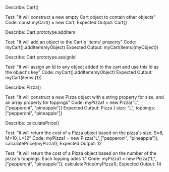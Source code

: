 Describe: Cart()

Test: "It will construct a new empty Cart object to contain other objects"
Code: const myCart() = new Cart;
Expected Output: Cart{}


Describe: Cart.prototype.addItem

Test: "It will add an object to the Cart's 'items' property"
Code: myCart().addItem(myObject)
Expected Output: myCart(items:{myObject})


Describe: Cart.prototype.assignId

Test: "It will assign an Id to any object added to the cart and use this Id as the object's key"
Code: myCart().addItem(myObject)
Expected Output: myCart(items:{1})


Describe: Pizza()

Test: "It will construct a new Pizza object with a string property for size, and an array property for toppings"
Code: myPizza1 = new Pizza("L",["pepperoni", "pineapple"])
Expected Output: Pizza { size: "L", toppings: ["pepperoni", "pineapple"]}


Describe: calculatePrice()

Test: "It will return the cost of a Pizza object based on the pizza's size. S=8, M=10, L=12"
Code: 
myPizza1 = new Pizza("L",["pepperoni", "pineapple"]);
calculatePrice(myPizza1);
Expected Output: 12

Test: "It will return the cost of a Pizza object based on the number of the pizza's toppings. Each topping adds 1."
Code: myPizza1 = new Pizza("L",["pepperoni", "pineapple"]);
calculatePrice(myPizza1);
Expected Output: 14